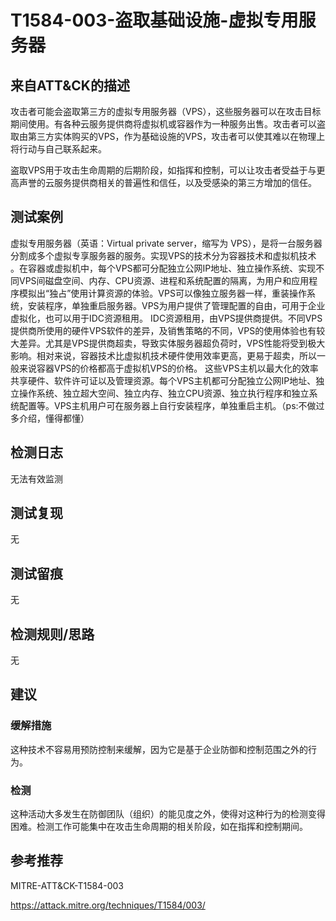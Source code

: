 # T1584-003-盗取基础设施-虚拟专用服务器

## 来自ATT&CK的描述

攻击者可能会盗取第三方的虚拟专用服务器（VPS），这些服务器可以在攻击目标期间使用。有各种云服务提供商将虚拟机或容器作为一种服务出售。攻击者可以盗取由第三方实体购买的VPS，作为基础设施的VPS，攻击者可以使其难以在物理上将行动与自己联系起来。

盗取VPS用于攻击生命周期的后期阶段，如指挥和控制，可以让攻击者受益于与更高声誉的云服务提供商相关的普遍性和信任，以及受感染的第三方增加的信任。

## 测试案例

虚拟专用服务器（英语：Virtual private server，缩写为 VPS），是将一台服务器分割成多个虚拟专享服务器的服务。实现VPS的技术分为容器技术和虚拟机技术 。在容器或虚拟机中，每个VPS都可分配独立公网IP地址、独立操作系统、实现不同VPS间磁盘空间、内存、CPU资源、进程和系统配置的隔离，为用户和应用程序模拟出“独占”使用计算资源的体验。VPS可以像独立服务器一样，重装操作系统，安装程序，单独重启服务器。VPS为用户提供了管理配置的自由，可用于企业虚拟化，也可以用于IDC资源租用。 IDC资源租用，由VPS提供商提供。不同VPS提供商所使用的硬件VPS软件的差异，及销售策略的不同，VPS的使用体验也有较大差异。尤其是VPS提供商超卖，导致实体服务器超负荷时，VPS性能将受到极大影响。相对来说，容器技术比虚拟机技术硬件使用效率更高，更易于超卖，所以一般来说容器VPS的价格都高于虚拟机VPS的价格。 这些VPS主机以最大化的效率共享硬件、软件许可证以及管理资源。每个VPS主机都可分配独立公网IP地址、独立操作系统、独立超大空间、独立内存、独立CPU资源、独立执行程序和独立系统配置等。VPS主机用户可在服务器上自行安装程序，单独重启主机。（ps:不做过多介绍，懂得都懂）

## 检测日志

无法有效监测

## 测试复现

无

## 测试留痕

无

## 检测规则/思路

无

## 建议

### 缓解措施

这种技术不容易用预防控制来缓解，因为它是基于企业防御和控制范围之外的行为。

### 检测

这种活动大多发生在防御团队（组织）的能见度之外，使得对这种行为的检测变得困难。检测工作可能集中在攻击生命周期的相关阶段，如在指挥和控制期间。

## 参考推荐

MITRE-ATT&CK-T1584-003

<https://attack.mitre.org/techniques/T1584/003/>
